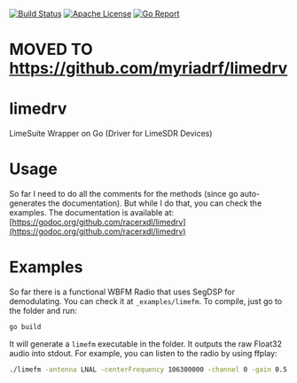 [![Build Status](https://api.travis-ci.org/racerxdl/limedrv.svg?branch=master)](https://travis-ci.org/racerxdl/limedrv) [![Apache License](https://img.shields.io/badge/license-Apache-blue.svg)](https://tldrlegal.com/license/apache-license-2.0-(apache-2.0)) [![Go Report](https://goreportcard.com/badge/github.com/racerxdl/limedrv)](https://goreportcard.com/report/github.com/racerxdl/limedrv)

# MOVED TO https://github.com/myriadrf/limedrv

# limedrv
LimeSuite Wrapper on Go (Driver for LimeSDR Devices)

# Usage

So far I need to do all the comments for the methods (since go auto-generates the documentation).
But while I do that, you can check the examples. The documentation is available at: [https://godoc.org/github.com/racerxdl/limedrv](https://godoc.org/github.com/racerxdl/limedrv)


# Examples

So far there is a functional WBFM Radio that uses SegDSP for demodulating. You can check it at `_examples/limefm`. To compile, just go to the folder and run:

```bash
go build
```

It will generate a `limefm` executable in the folder. It outputs the raw Float32 audio into stdout. For example, you can listen to the radio by using ffplay:

```bash
./limefm -antenna LNAL -centerFrequency 106300000 -channel 0 -gain 0.5 -outputRate 48000 | ffplay -f f32le -ar 48k -ac 1 -
```
